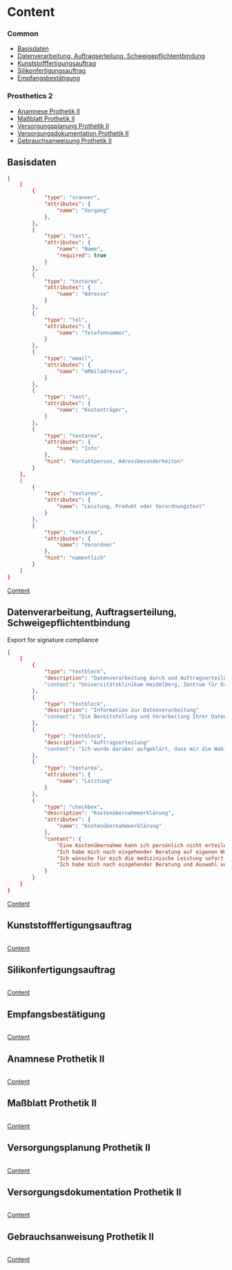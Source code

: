 # Content
### Common
* [Basisdaten](#basisdaten)
* [Datenverarbeitung, Auftragserteilung, Schweigepflichtentbindung](#datenverarbeitung-auftragserteilung-schweigepflichtentbindung)
* [Kunststofffertigungsauftrag](#kunststofffertigungsauftrag)
* [Silikonfertigungsauftrag](#silikonfertigungsauftrag)
* [Empfangsbestätigung](#empfangsbestätigung)

### Prosthetics 2
* [Anamnese Prothetik II](#anamnese-prothetik-ii)
* [Maßblatt Prothetik II](#maßblatt-prothetik-ii)
* [Versorgungsplanung Prothetik II](#versorgungsplanung-prothetik-ii)
* [Versorgungsdokumentation Prothetik II](#versorgungsdokumentation-prothetik-ii)
* [Gebrauchsanweisung Prothetik II](#gebrauchsanweisung-prothetik-ii)

## Basisdaten
```json
{
	[
		{
			"type": "scanner",
			"attributes": {
				"name": "Vorgang"
			},
		},
		{
			"type": "text",
			"attributes": {
				"name": "Name",
				"required": true
			}
		},
		{
			"type": "textarea",
			"attributes": { 
				"name": "Adresse"
			}
		},
		{
			"type": "tel",
			"attributes": {
				"name": "Telefonnummer",
			}
		},
		{
			"type": "email",
			"attributes": {
				"name": "eMailadresse",
			}
		},
		{
			"type": "text",
			"attributes": {
				"name": "Kostenträger",
			}
		},
		{
			"type": "textarea",
			"attributes": { 
				"name": "Info"
			},
			"hint": "Kontaktperson, Adressbesonderheiten"
		}
	],
	[
		{
			"type": "textarea",
			"attributes": { 
				"name": "Leistung, Produkt oder Verordnungstext"
			}
		},
		{
			"type": "textarea",
			"attributes": { 
				"name": "Verordner"
			},
			"hint": "namentlich"
		}
	]
}
```
[Content](#content)

## Datenverarbeitung, Auftragserteilung, Schweigepflichtentbindung
Export for signature compliance
```json
{
	[
		{
			"type": "textblock",
			"description": "Datenverarbeitung durch und Auftragserteilung an"
			"content": "Universitätsklinikum Heidelberg, Zentrum für Orthopädie, Unfallchirurgie und Paraplegiologie\\nAbteilung Technische Orthopädie, Schlierbacher Landstraße 200a, 69118 Heidelberg"
		},
		{
			"type": "textblock",
			"description": "Information zur Datenverarbeitung"
			"content": "Die Bereitstellung und Verarbeitung Ihrer Daten ist im Rahmen Ihrer Versorgung in unserem Haus erforderlich und Bestandteil des Behandlungsvertrags. Bei Bedarf stellen wir Ihnen diese Informationen auch in einem größeren Ausdruck zur Verfügung. Allgemein gilt die Erklärung zur Datenverarbeitung und Datenschutz des Universitätsklinikums Heidelberg.\\nVerarbeitungszwecke im Rahmen Ihrer Hilfsmittelversorgung: Hilfsmittelversorgung, Patientenverwaltung und Abrechnung, interdisziplinäre Konferenzen zur Analyse und Erörterung von Diagnostik und Therapie, Versorgungsdokumentation, Erstellung von Berichten und Stellungnahmen, Qualitätssicherung in Versorgung und ihrer Organisation, Unterrichtung von Mit-/Weiterversorgern im erforderlichen Umfang, Eingabe der Adressdaten und ggf. Rufnummer an Versanddienstleister, Kontaktaufnahme auch hinsichtlich eines Erinnerungsservices nach Versorgungsabschluss."
		},
		{
			"type": "textblock",
			"description": "Auftragserteilung"
			"content": "Ich wurde darüber aufgeklärt, dass mir die Wahl eines Leistungserbringers zur Anfertigung bzw. Versorgung mit einem Hilfsmittel freisteht. In diesem Rahmen beauftrage ich den oben genannten Leistungserbringer. Ich wurde vor Inanspruchnahme der Leistung/en darüber beraten, welche/s Hilfsmittel und zusätzliche/n Leistung/en nach § 33 SGB V für die konkrete Versorgungssituation im Einzelfall geeignet und notwendig ist/sind. Ich bin über die Möglichkeit einer aufzahlungsfreien Versorgung, die der vertragsärztlichen Verordnung entspricht und ihren Zweck voll erfüllt, informiert worden. Die gesetzliche Zuzahlung bleibt davon unberührt. Maß- und Sonderanfertigungen sowie gebrauchte Hilfsmittel sind vom Rückgabe- und Umtauschrecht ausgeschlossen. Die Informationen zur Datenverarbeitung habe ich zur Kenntnis genommen und akzeptiere sie. Ich bin darüber aufgeklärt, dass Lieferungen bevorzugt persönlich erfolgen sollen."
		},
		{
			"type": "textarea",
			"attributes": { 
				"name": "Leistung"
			}
		},
		{
			"type": "checkbox",
			"description": "Kostenübernahmeerklärung",
			"attributes": {
				"name": "Kostenübernahmeerklärung"
			},
			"content": {
				"Eine Kostenübernahme kann ich persönlich nicht erteilen und möchte die Kostenübernahme durch meinen Kostenträger (gilt auch für postOP-Versorgungen).": [],
				"Ich habe mich nach eingehender Beratung auf eigenen Wunsch für die Versorgung mit einem aufzahlungsfreien Produkt entschieden.": [],
				"Ich wünsche für mich die medizinische Leistung sofort. Deshalb erteile ich den Auftrag mich, unabhängig von einer Kostenzusage meines Kostenträgers, sofort zu versorgen. Sollte meine Krankenkasse die Bezahlung ganz oder teilweise nicht übernehmen, werde ich die Kosten in der Höhe des Kostenvoranschlages an meinen Kostenträger selbst tragen und bezahlen.": [],
				"Ich habe mich nach eingehender Beratung und Auswahl verschiedener Leistungen auf eigenen Wunsch für eine abweichende Versorgungsalternative mit Aufzahlung entschieden und bestätige hiermit die Kosten sowie etwaige Folgekosten, welche durch die höherwertige Leistung ausgelöst werden, selbst zu tragen.": []
			}
		}
	]
}
```
[Content](#content)

## Kunststofffertigungsauftrag
```json
```
[Content](#content)

## Silikonfertigungsauftrag
```json
```
[Content](#content)

## Empfangsbestätigung
```json
```
[Content](#content)

## Anamnese Prothetik II
```json
```
[Content](#content)

## Maßblatt Prothetik II
```json
```
[Content](#content)

## Versorgungsplanung Prothetik II
```json
```
[Content](#content)

## Versorgungsdokumentation Prothetik II
```json
```
[Content](#content)

## Gebrauchsanweisung Prothetik II
```json
```
[Content](#content)

